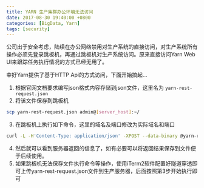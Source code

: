 ```yaml
---
title: YARN 生产集群办公环境无法访问
date: 2017-08-30 19:40:00 +0800
categories: [BigData, Yarn]
tags: [security]
---
```


公司出于安全考虑，陆续在办公网络禁用对生产系统的直接访问，对生产系统所有操作必须先登录跳板机，再通过跳板机对生产系统访问。原来直接访问Yarn Web UI来跟踪任务执行情况的方式已经无用了。

幸好Yarn提供了基于HTTP Api的方式访问，下面开始搞起...

1. 根据官网文档要求编写json格式内容存储到json文件，这里名为 ```yarn-rest-request.json```
2. 将该文件保存到跳板机
```bash
scp yarn-rest-request.json admin@[server_host]:~/
```
3. 在跳板机上执行如下命令，这里的域名及端口修改为实际域名和端口
```bash
curl -L -H'Content-Type: application/json' -XPOST --data-binary @yarn-rest-request.json http://big-elephant-3:8088/ws/v1/cluster/apps
```
4. 然后就可以看到服务器返回的信息了，如有必要可以将返回结果保存到文件便于后续使用。
5. 如果跳板机无法保存文件执行命令等操作，使用iTerm2软件配置好隧道穿透即可上传yarn-rest-request.json文件到生产服务器，后面按照第3步开始执行即可
